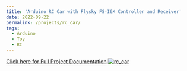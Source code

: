 ```yaml
---
title: 'Arduino RC Car with Flysky FS-I6X Controller and Receiver'
date: 2022-09-22
permalink: /projects/rc_car/
tags:
  - Arduino
  - Toy
  - RC
---
```

[Click here for Full Project Documentation](https://www.hackster.io/enriquelopezprojects/arduino-rc-car-with-flysky-fs-i6x-controller-and-receiver-994675)
[![rc_car](https://user-images.githubusercontent.com/112726213/191828799-f4f6ec24-9555-4dcf-96e7-69f355631b8f.jpg)](https://www.hackster.io/enriquelopezprojects/arduino-rc-car-with-flysky-fs-i6x-controller-and-receiver-994675)
